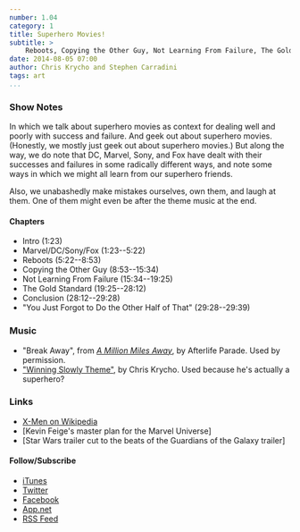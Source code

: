 ```yaml
---
number: 1.04
category: 1
title: Superhero Movies!
subtitle: >
    Reboots, Copying the Other Guy, Not Learning From Failure, The Gold Standard
date: 2014-08-05 07:00
author: Chris Krycho and Stephen Carradini
tags: art
...
```


### Show Notes

In which we talk about superhero movies as context for dealing well and poorly
with success and failure. And geek out about superhero movies. (Honestly, we
mostly just geek out about superhero movies.) But along the way, we do note that
DC, Marvel, Sony, and Fox have dealt with their successes and failures in some
radically different ways, and note some ways in which we might all learn from
our superhero friends.

Also, we unabashedly make mistakes ourselves, own them, and laugh at them. One
of them might even be after the theme music at the end.

#### Chapters

  - Intro (1:23)
  - Marvel/DC/Sony/Fox (1:23--5:22)
  - Reboots (5:22--8:53)
  - Copying the Other Guy (8:53--15:34)
  - Not Learning From Failure (15:34--19:25)
  - The Gold Standard (19:25--28:12)
  - Conclusion (28:12--29:28)
  - "You Just Forgot to Do the Other Half of That" (29:28--29:39)

### Music

  - "Break Away", from [_A Million Miles Away_], by Afterlife Parade. Used by
    permission.
  - ["Winning Slowly Theme"], by Chris Krycho. Used because he's actually a
    superhero?

[_A Million Miles Away_]: //afterlifeparade.bandcamp.com/album/a-million-miles-away
["Winning Slowly Theme"]: //soundcloud.com/chriskrycho/winning-slowly

### Links

  - [X-Men on Wikipedia][xmen]
  - [Kevin Feige's master plan for the Marvel Universe]
  - [Star Wars trailer cut to the beats of the Guardians of the Galaxy trailer]

[xmen]: //en.wikipedia.org/wiki/X-Men_(film_series)
[master plan]: //www.wired.com/2013/08/kevin-feige-marvel-dc-movies/all/
[sw]: //www.youtube.com/watch?v=TLyNMSkTiGg

#### Follow/Subscribe

  - [iTunes](//itunes.apple.com/us/podcast/winning-slowly/id807603957?mt=2)
  - [Twitter](//www.twitter.com/winningslowly)
  - [Facebook](//www.facebook.com/winningslowlypodcast)
  - [App.net](//alpha.app.net/winningslowly)
  - [RSS Feed](//www.winningslowly.org/feed.xml)